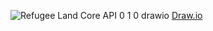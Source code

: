 ![Refugee Land Core API 0 1 0 drawio](https://user-images.githubusercontent.com/55330747/172565914-d1a2e51e-7e04-4db2-95c0-de1bb9828755.svg)
[Draw.io](https://viewer.diagrams.net/?tags=%7B%7D&highlight=0000ff&edit=_blank&layers=1&nav=1&title=Refugee%20Land%20Core%20API%200.1.0.drawio#R7Vxbc9o4FP41PC7jK7Yfwy3NLN1kSGfb3ZcdxRagrbFYWQTor1%2FJljBG5pIWI5cmkwnWsW6c831Hx8dSWnZvvr4nYDH7iCMYtywjWrfsfsuyTNP22QeXbHJJx%2B%2FkgilBkahUCJ7RNyiEhpAuUQTTUkWKcUzRoiwMcZLAkJZkgBC8Kleb4Lg86gJMoSJ4DkGsSj%2BjiM7k9zKM4sYHiKYzMbTvihtzICsLQToDEV7tiOxBy%2B4RjGl%2BNV%2F3YMyVJ%2FWStxseuLudGIEJPaeB%2FeHL4PP81f4nDV7J6u9FAAH6zc57eQXxUnzhMZwspxAy4T3By4WYO91IhaxmiMLnBQh5ecWM3rK7MzqPWclklyBd5GaYoDVkI3fFAJBQuD44c3OrDwYkiOeQkg2rIho4ltt280YSRUFeXBUm8YWaZ7vGEDIgQDDddl3oiV0IVb1BbaZZobet4thwlnFKj0wdtKy6lBL8FfZwjAmTJDhhNbsTFMd7IhCjacKKIVMfZPIuVy5ikL0TN%2BYoivgw3SpbsckkEbdM37iMdSzPLtlG4n3HNqZXYRy7NuMcAbV%2BMJuBAmZfL5itQNELjJgTFEVM6AxPcQLiQSHdg1FRZ4TxQmjvX0jpRnh0sKS4rNt8TD7QcUWyeeElCeGxL%2BCJhQGQKaQnkaGahsAYUPRansnl9ewpuGxZnZh7AcBtTeAkk3b%2BW%2BLcNVC%2ByN3xUa1hhMO0TXIct2OQRELGPoSUC9shJpDPji%2FEO%2FeKXtnVVHyCOcd78pLyj8JfyUW8j8PlnBmDqQYncqasS1B0sQebCKSzLSZ2bL3rxFqWPTSG1tA95PEU91ZALeMkCQWmTD7KBCd0p2vb9p3hUMglgk1ZFu0yZytXY%2BMSnHb2OW16KqnNKlZbdbHaNhXz%2FFysluvDSVZrJbWcpQ5ST%2FPAYp%2FZgski7Hin85vpbHcMhc5qwLl9RLkKnX1bB52Zwsjmi2ifFf7ihbYri%2F317s3%2BRpR2zONf2CvY53oFR6tbUGPQJ5zS3eeCHwxF90hoGK7BXc0%2BgybZj0LOrIXZ7%2FYuFdT65WcAX30IuGpM67vvdClYcA5dXK10cRS63EVRnWzxgVGx3hxji%2BsZF3pits2GsSVwdLClRtS7Z6LeD7Si3lVQ%2F5CkDFn1AR9YhmG5bwF%2BZ2gYlwK%2BYzUM%2BJ6W1EeNwO%2Bc6%2B49rcDvnIiOLpN6bnSI5OjGvuz4ZrB%2FbhYwfyWlDftqFrAU6tQE%2FSbFO9qhL6l4M9D3z4R%2BcMBQV4K%2BfzLeqQX9zQp6tKPf15IZrg%2F9jnUm%2Bh2tmWI5zR3030MO%2FbusrSBAettRj60d%2FNaNgf%2FcfKijNcHjVL2TpwTBVygZUH4dKV9QvJATLyzTqpq3HD1pp1Dg6aDQ9%2BZWs9ITJIh9ef7%2BqeaEq3Nu6ikwqq1%2BJT6qqadnGHMWSDY2hn3Nit60s8%2FTwr4aCXNuysrRmrJy1JRVHr0dJkKXz26IYuZ2biyq8%2BTu18aQQssDffNe9znn5sAcrTkwR82BFdHg5eLAegmoMyb0zYYRMNCyPaVGIp2dUbO0EknNqMkw7uegkd7gLmgajVw1yjiaGE1XaB6D%2FKDAzg45rp5whuJoBDZ4ySedUhB%2BlaXuDBP0jdUHxdEDQCSTbKNU45m3FH0SmLI6T1K%2F5p7oI1iXKo5ASuVscByDRYpetjv45oxZKOliSvH82Lr4QwZ2y%2FZ1vI5iX9OpMHBwxMBisDHDNUimMSxG2x%2FOtVU4mVW7BvePQgDOtQRQ2OUeMlVgtf2iP4C0qiVY7gAfwwWzYL5XNEvQZBtWD%2B5JEEdZ3np%2BJYYT3uzg6ZWUeRWUTEdZtb5TSMZCc1yEWfNJnG39nLGGkPXQXWCU0EyVbpf9MuX2eFDmsrn2WNksyuyXVyfM9SRs%2BgBlsIIMtyvIscuWKKYD8LJl1fdA9AjTVeBuyog4BdTa9pu66spSrBACDw8jxF%2Fa5%2BvFFhwHsgDvILk4SFzdIOmom9%2Fb7fa76es3vafd9IdPQLZH2UEGo5edWjDunh7YX6NttdUNJzdzCNJzndLSX3UKciu7yinIjvVWA5m3bCDL9htmIF%2BN9XNL9B7%2F%2BDR%2BHI0G44aa4%2FJxuhkEeyduqhY3z5eVrmMgNUR%2BHoz%2FfOgNfhm7KDvVG2CVipTHp8fx3T2zitEdP%2F7%2BC9HGsfy21zzeBIqF%2BurzQDoDC34ZbmLElETsAzrcMdpLrs7Ry1YAwq%2FTTMmPS8q6kbmFVJwMdC%2BURbD3FveKNFGnYumoL9uqxt23peGqRNx1NayGt7el4apdiNfVsBqf%2FtwaNg3pUesHMT8Dvv3HQXlKsPj3S%2Fbgfw%3D%3D)

